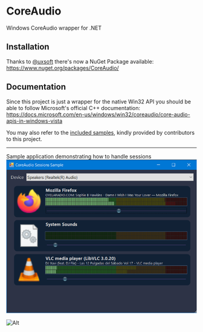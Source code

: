 # CoreAudio
Windows CoreAudio wrapper for .NET

## Installation

Thanks to [@uxsoft](https://github.com/uxsoft) there's now a NuGet Package available:
https://www.nuget.org/packages/CoreAudio/

## Documentation

Since this project is just a wrapper for the native Win32 API you should be able to follow Microsoft's official C++ documentation:
https://docs.microsoft.com/en-us/windows/win32/coreaudio/core-audio-apis-in-windows-vista

You may also refer to the [included samples](https://github.com/morphx666/CoreAudio/tree/master/samples), kindly provided by contributors to this project.

---

Sample application demonstrating how to handle sessions
![image](https://raw.githubusercontent.com/morphx666/CoreAudio/master/Assets/coreaudio-sample-sessions.png)

![Alt](https://repobeats.axiom.co/api/embed/6f15cce788304cd23220af997f3a0d49c98ba11e.svg "Repobeats analytics image")
